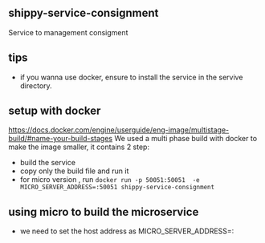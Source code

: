 ## shippy-service-consignment

Service to management consigment

## tips
- if you wanna use docker, ensure to install the service in the servive directory.

## setup with docker
https://docs.docker.com/engine/userguide/eng-image/multistage-build/#name-your-build-stages
We used a multi phase build with docker to make the image smaller, it contains 2 step:
- build the service 
- copy only the build file and run it 
- for micro version , run `docker run -p 50051:50051  -e MICRO_SERVER_ADDRESS=:50051 shippy-service-consignment`

## using micro to build the microservice
- we need to set the host address as MICRO_SERVER_ADDRESS=:<port>